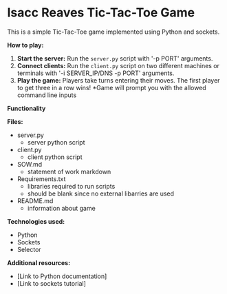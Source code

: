 # Isacc Reaves Tic-Tac-Toe Game 

This is a simple Tic-Tac-Toe game implemented using Python and sockets.

**How to play:**
1. **Start the server:** Run the `server.py` script with '-p PORT' arguments.
2. **Connect clients:** Run the `client.py` script on two different machines or terminals with '-i SERVER_IP/DNS -p PORT' arguments.
3. **Play the game:** Players take turns entering their moves. The first player to get three in a row wins!
  *Game will prompt you with the allowed command line inputs

**Functionality**


**Files:**
* server.py
  * server python script
* client.py
  * client python script
* SOW.md
  * statement of work markdown
* Requirements.txt
  * libraries required to run scripts
  * should be blank since no external libarries are used
* README.md
  * information about game

**Technologies used:**
* Python
* Sockets
* Selector

**Additional resources:**
* [Link to Python documentation]
* [Link to sockets tutorial]
